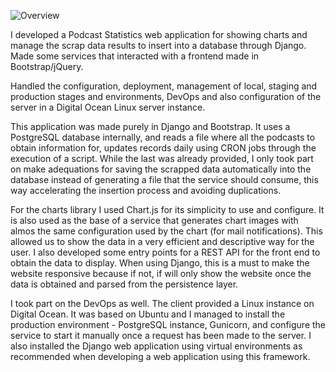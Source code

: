![Overview](/podstats.jpg)

I developed a Podcast Statistics web application for showing charts and manage the scrap data results to insert into a database through Django. Made some services that interacted with a frontend made in Bootstrap/jQuery.
            
Handled the configuration, deployment, management of local, staging and production stages and environments, DevOps and also configuration of the server in a Digital Ocean Linux server instance.
							
This application was made purely in Django and Bootstrap. It uses a PostgreSQL database internally, and reads a file where all the podcasts to obtain information for, updates records daily using CRON jobs through the execution of a script. While the last was already provided, I only took part on make adequations for saving the scrapped data automatically into the database instead of generating a file that the service should consume, this way accelerating the insertion process and avoiding duplications.
							
For the charts library I used Chart.js for its simplicity to use and configure. It is also used as the base of a service that generates chart images with almos the same configuration used by the chart (for mail notifications). This allowed us to show the data in a very efficient and descriptive way for the user. I also developed some entry points for a REST API for the front end to obtain the data to display. When using Django, this is a must to make the website responsive because if not, if will only show the website once the data is obtained and parsed from the persistence layer.
							
I took part on the DevOps as well. The client provided a Linux instance on Digital Ocean. It was based on Ubuntu and I managed to install the production environment - PostgreSQL instance, Gunicorn, and configure the service to start it manually once a request has been made to the server. I also installed the Django web application using virtual environments as recommended when developing a web application using this framework.